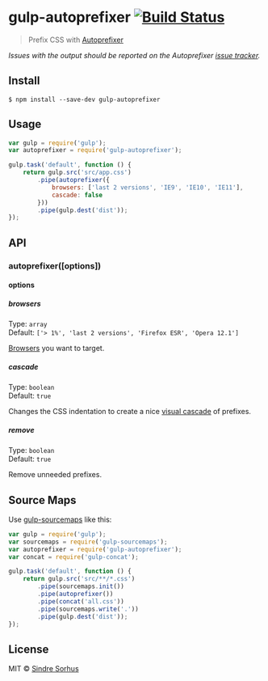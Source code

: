 # gulp-autoprefixer [![Build Status](https://travis-ci.org/sindresorhus/gulp-autoprefixer.svg?branch=master)](https://travis-ci.org/sindresorhus/gulp-autoprefixer)

> Prefix CSS with [Autoprefixer](https://github.com/postcss/autoprefixer-core)

*Issues with the output should be reported on the Autoprefixer [issue tracker](https://github.com/postcss/autoprefixer-core/issues).*


## Install

```
$ npm install --save-dev gulp-autoprefixer
```


## Usage

```js
var gulp = require('gulp');
var autoprefixer = require('gulp-autoprefixer');

gulp.task('default', function () {
	return gulp.src('src/app.css')
		.pipe(autoprefixer({
			browsers: ['last 2 versions', 'IE9', 'IE10', 'IE11'],
			cascade: false
		}))
		.pipe(gulp.dest('dist'));
});
```


## API

### autoprefixer([options])

#### options

##### browsers

Type: `array`  
Default: `['> 1%', 'last 2 versions', 'Firefox ESR', 'Opera 12.1']`

[Browsers](https://github.com/postcss/autoprefixer#browsers) you want to target.

##### cascade

Type: `boolean`  
Default: `true`

Changes the CSS indentation to create a nice [visual cascade](https://github.com/postcss/autoprefixer#visual-cascade) of prefixes.

##### remove

Type: `boolean`  
Default: `true`

Remove unneeded prefixes.


## Source Maps

Use [gulp-sourcemaps](https://github.com/floridoo/gulp-sourcemaps) like this:

```js
var gulp = require('gulp');
var sourcemaps = require('gulp-sourcemaps');
var autoprefixer = require('gulp-autoprefixer');
var concat = require('gulp-concat');

gulp.task('default', function () {
	return gulp.src('src/**/*.css')
		.pipe(sourcemaps.init())
		.pipe(autoprefixer())
		.pipe(concat('all.css'))
		.pipe(sourcemaps.write('.'))
		.pipe(gulp.dest('dist'));
});
```


## License

MIT © [Sindre Sorhus](http://sindresorhus.com)
